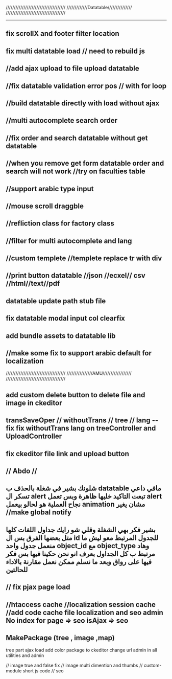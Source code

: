 /////////////////////////////////////
/////////////Datatable///////////////
/////////////////////////////////////

-------------------------------
fix scrollX and footer filter location
-------------------------------
fix multi datatable load // need to rebuild js
-------------------------------
//add ajax upload to file upload datatable
-------------------------------
//fix datatable validation error pos // with for loop
-------------------------------
//build datatable directly with load without ajax
-------------------------------
//multi autocomplete search order
-------------------------------
//fix order and search datatable without get datatable
-------------------------------
//when you remove get form datatable order and search will not work //try on faculties table
------------------------------
//support arabic type input
------------------------------
//mouse scroll draggble
------------------------------
//refliction class for factory class
------------------------------
//filter for multi autocomplete and lang
------------------------------
//custom templete //templete replace tr with div
------------------------------
//print button datatable //json //ecxel// csv //html//text//pdf
-------------------------------
datatable update path stub file 
-------------------------------
fix datatable modal input col clearfix
---------------------------------------------
add bundle assets to datatable lib
---------------------------------------------
//make some fix to support arabic default for localization
---------------------------------------------

/////////////////////////////////////
////////////////AMU//////////////////
/////////////////////////////////////

add custom delete button to delete file and image in ckeditor
-----------
transSaveOper // withoutTrans // tree // lang -- fix
fix withoutTrans lang on treeController and UploadController
-----------
fix ckeditor file link and upload button
------------
//  Abdo  //
------------
شلونك بشير
في شغلة بالحذف ب datatable
مافي داعي تسكر ال alert تبعت التاكيد خليها ظاهرة وبس تعمل alert نجاح العملية هو لحالو بيعمل animation مشان يغير
//make global notify
-----------
بشير فكر بهي الشغلة وقلي شو رايك
جداول اللغات كلها متل بعضها الفرق بس ال id للجدول المرتبط معو
ليش ما منعمل جدول واحد object_id مع object_type وهاد مرتبط ب كل الجداول
بعرف انو نحن حكينا فيها بس فكر فيها على رواق وبعد ما نسلم ممكن نعمل مقارنة بالاداء للحالتين
-----------
// fix pjax page load
-----------
//htaccess cache
//localization session cache
//add code cache file
localization and seo admin
No index for page => seo
isAjax => seo 
-----------
MakePackage (tree , image ,map)
------------
tree part ajax load
add color package to ckeditor
change url admin in all utilities and admin


// image true and false fix
// image multi dimention and thumbs
// custom-module short js code 
// seo

